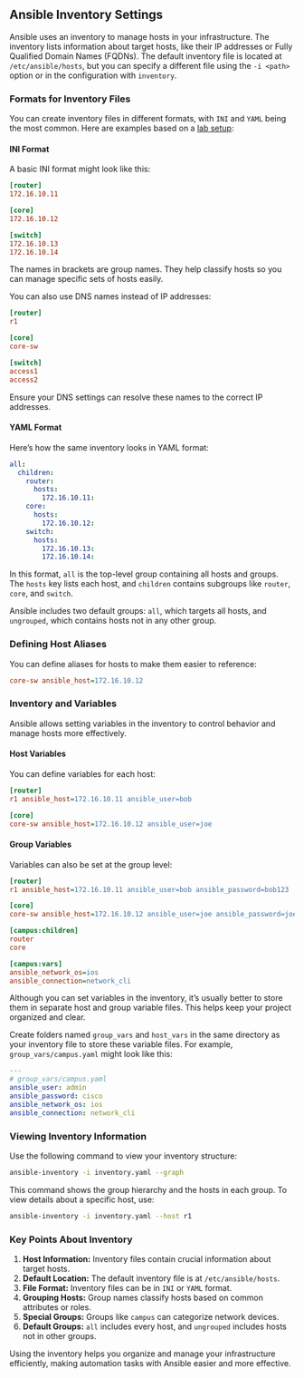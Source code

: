 ## Ansible Inventory Settings

Ansible uses an inventory to manage hosts in your infrastructure. The inventory lists information about target hosts, like their IP addresses or Fully Qualified Domain Names (FQDNs). The default inventory file is located at `/etc/ansible/hosts`, but you can specify a different file using the `-i <path>` option or in the configuration with `inventory`.

### Formats for Inventory Files

You can create inventory files in different formats, with `INI` and `YAML` being the most common. Here are examples based on a [lab setup](/docs/source/04_lab-setup/index.md):

#### INI Format

A basic INI format might look like this:

```ini
[router]
172.16.10.11

[core]
172.16.10.12

[switch]
172.16.10.13
172.16.10.14
```

The names in brackets are group names. They help classify hosts so you can manage specific sets of hosts easily.

You can also use DNS names instead of IP addresses:

```ini
[router]
r1

[core]
core-sw

[switch]
access1
access2
```

Ensure your DNS settings can resolve these names to the correct IP addresses.

#### YAML Format

Here’s how the same inventory looks in YAML format:

```yaml
all:
  children:
    router:
      hosts:
        172.16.10.11:
    core:
      hosts:
        172.16.10.12:
    switch:
      hosts:
        172.16.10.13:
        172.16.10.14:
```

In this format, `all` is the top-level group containing all hosts and groups. The `hosts` key lists each host, and `children` contains subgroups like `router`, `core`, and `switch`.

Ansible includes two default groups: `all`, which targets all hosts, and `ungrouped`, which contains hosts not in any other group.

### Defining Host Aliases

You can define aliases for hosts to make them easier to reference:

```ini
core-sw ansible_host=172.16.10.12
```

### Inventory and Variables

Ansible allows setting variables in the inventory to control behavior and manage hosts more effectively.

#### Host Variables

You can define variables for each host:

```ini
[router]
r1 ansible_host=172.16.10.11 ansible_user=bob

[core]
core-sw ansible_host=172.16.10.12 ansible_user=joe
```

#### Group Variables

Variables can also be set at the group level:

```ini
[router]
r1 ansible_host=172.16.10.11 ansible_user=bob ansible_password=bob123

[core]
core-sw ansible_host=172.16.10.12 ansible_user=joe ansible_password=joe123

[campus:children]
router
core

[campus:vars]
ansible_network_os=ios
ansible_connection=network_cli
```

Although you can set variables in the inventory, it’s usually better to store them in separate host and group variable files. This helps keep your project organized and clear.

Create folders named `group_vars` and `host_vars` in the same directory as your inventory file to store these variable files. For example, `group_vars/campus.yaml` might look like this:

```yaml
---
# group_vars/campus.yaml
ansible_user: admin
ansible_password: cisco
ansible_network_os: ios
ansible_connection: network_cli
```

### Viewing Inventory Information

Use the following command to view your inventory structure:

```bash
ansible-inventory -i inventory.yaml --graph
```

This command shows the group hierarchy and the hosts in each group. To view details about a specific host, use:

```bash
ansible-inventory -i inventory.yaml --host r1
```

### Key Points About Inventory

1. **Host Information:** Inventory files contain crucial information about target hosts.
2. **Default Location:** The default inventory file is at `/etc/ansible/hosts`.
3. **File Format:** Inventory files can be in `INI` or `YAML` format.
4. **Grouping Hosts:** Group names classify hosts based on common attributes or roles.
5. **Special Groups:** Groups like `campus` can categorize network devices.
6. **Default Groups:** `all` includes every host, and `ungrouped` includes hosts not in other groups.

Using the inventory helps you organize and manage your infrastructure efficiently, making automation tasks with Ansible easier and more effective.
